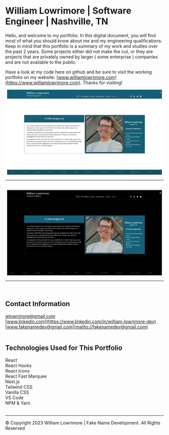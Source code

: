 # William Lowrimore | Software Engineer | Nashville, TN

Hello, and welcome to my portfolio.  In this digital document, you will find most of what you should know about me and my engineering qualifications.  Keep in mind that this portfolio is a summary of my work and studies over the past 2 years.  Some projects either did not make the cut, or they are projects that are privately owned by larger ( some enterprise ) companies and are not available to the public.<br />

Have a look at my code here on github and be sure to visit the working portfolio on my website: [www.williamlowrimore.com](https://www.williamlowrimore.com). Thanks for visiting!

<img src='public/images/home_page.png' alt='home page example' /><br />
<hr /><br />
<img src='public/images/home_page_dark.png' alt='home page example' /><br />
<hr /><br />

## Contact Information

[wlowrimore@gmail.com](mailto://wlowrimore@gmail.com)<br />
[www.linkedin.com](https://www.linkedin.com/in/william-lowrimore-dev)<br />
[www.fakenamedev@gmail.com](mailto://fakenamedev@gmail.com)<br /><br />

## Technologies Used for This Portfolio

React<br /> 
React Hooks<br /> 
React Icons <br />
React Fast Marquee<br />
Next.js<br />
Tailwind CSS<br />
Vanilla CSS<br />
VS Code<br />
NPM & Yarn<br /><br />
<hr />

&copy; Copyright 2023 William Lowrimore | Fake Name Development. All Rights Reserved